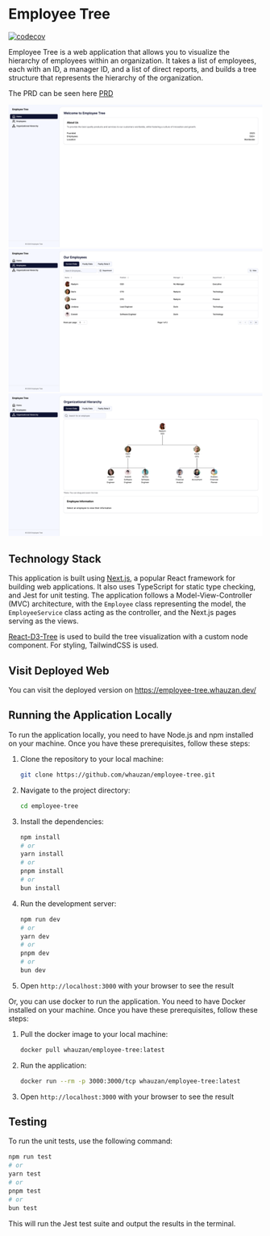 # Employee Tree

[![codecov](https://codecov.io/gh/whauzan/employee-tree/graph/badge.svg?token=96RYVUJDZY)](https://codecov.io/gh/whauzan/employee-tree)

Employee Tree is a web application that allows you to visualize the hierarchy of employees within an organization. It takes a list of employees, each with an ID, a manager ID, and a list of direct reports, and builds a tree structure that represents the hierarchy of the organization.

The PRD can be seen here [PRD](public/PRD.pdf)

![Home](public/home.png)
![Employees](public/employees.png)
![Hierarchy](public/hierarchy.png)

## Technology Stack

This application is built using [Next.js](https://nextjs.org/), a popular React framework for building web applications. It also uses TypeScript for static type checking, and Jest for unit testing. The application follows a Model-View-Controller (MVC) architecture, with the `Employee` class representing the model, the `EmployeeService` class acting as the controller, and the Next.js pages serving as the views.

[React-D3-Tree](https://github.com/bkrem/react-d3-tree) is used to build the tree visualization with a custom node component. For styling, TailwindCSS is used.

## Visit Deployed Web

You can visit the deployed version on https://employee-tree.whauzan.dev/

## Running the Application Locally

To run the application locally, you need to have Node.js and npm installed on your machine. Once you have these prerequisites, follow these steps:

1. Clone the repository to your local machine:

   ```bash
   git clone https://github.com/whauzan/employee-tree.git
   ```

2. Navigate to the project directory:

   ```bash
   cd employee-tree
   ```

3. Install the dependencies:

   ```bash
   npm install
   # or
   yarn install
   # or
   pnpm install
   # or
   bun install
   ```

4. Run the development server:

   ```bash
   npm run dev
   # or
   yarn dev
   # or
   pnpm dev
   # or
   bun dev
   ```

5. Open `http://localhost:3000` with your browser to see the result

Or, you can use docker to run the application. You need to have Docker installed on your machine. Once you have these prerequisites, follow these steps:

1. Pull the docker image to your local machine:

   ```bash
   docker pull whauzan/employee-tree:latest
   ```

2. Run the application:

   ```bash
   docker run --rm -p 3000:3000/tcp whauzan/employee-tree:latest
   ```

3. Open `http://localhost:3000` with your browser to see the result

## Testing

To run the unit tests, use the following command:

```bash
npm run test
# or
yarn test
# or
pnpm test
# or
bun test
```

This will run the Jest test suite and output the results in the terminal.
